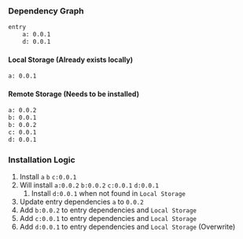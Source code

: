 
### Dependency Graph

```txt
entry
    a: 0.0.1
    d: 0.0.1
```

#### Local Storage (Already exists locally)

```txt
a: 0.0.1
```

#### Remote Storage (Needs to be installed)

```txt
a: 0.0.2
b: 0.0.1
b: 0.0.2
c: 0.0.1
d: 0.0.1
```

### Installation Logic

1. Install `a` `b` `c:0.0.1`
2. Will install `a:0.0.2` `b:0.0.2` `c:0.0.1` `d:0.0.1`
   1. Install `d:0.0.1` when not found in `Local Storage`
3. Update entry dependencies `a` to `0.0.2`
4. Add `b:0.0.2` to entry dependencies and `Local Storage`
5. Add `c:0.0.1` to entry dependencies and `Local Storage`
6. Add `d:0.0.1` to entry dependencies and `Local Storage` (Overwrite)

